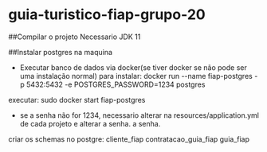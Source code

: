 # guia-turistico-fiap-grupo-20


##Compilar o projeto
Necessario JDK 11

##Instalar postgres na maquina
- Executar banco de dados via docker(se tiver docker se não pode ser uma instalação normal)
para instalar:
docker run --name fiap-postgres -p 5432:5432 -e POSTGRES_PASSWORD=1234 postgres

executar:
sudo docker start fiap-postgres

- se a senha não for 1234, necessario alterar na resources/application.yml de cada projeto e alterar a senha.
a senha.

criar os schemas no postgre:
cliente_fiap
contratacao_guia_fiap
guia_fiap